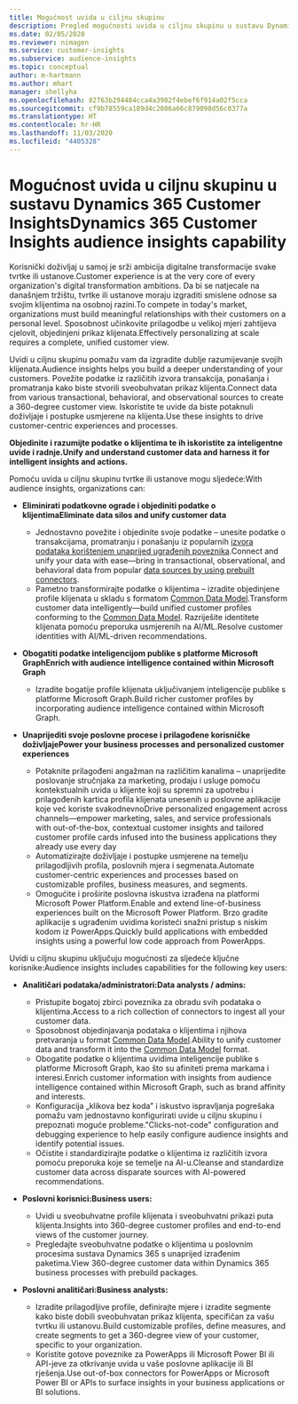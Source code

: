 ```yaml
---
title: Mogućnost uvida u ciljnu skupinu
description: Pregled mogućnosti uvida u ciljnu skupinu u sustavu Dynamics 365 Customer Insights.
ms.date: 02/05/2020
ms.reviewer: nimagen
ms.service: customer-insights
ms.subservice: audience-insights
ms.topic: conceptual
author: m-hartmann
ms.author: mhart
manager: shellyha
ms.openlocfilehash: 82763b294484cca4a3982f4ebef6f914a02f5cca
ms.sourcegitcommit: cf9b78559ca189d4c2086a66c879098d56c0377a
ms.translationtype: HT
ms.contentlocale: hr-HR
ms.lasthandoff: 11/03/2020
ms.locfileid: "4405328"
---
```

# <a name="dynamics-365-customer-insights-audience-insights-capability"></a><span data-ttu-id="f9e37-103">Mogućnost uvida u ciljnu skupinu u sustavu Dynamics 365 Customer Insights</span><span class="sxs-lookup"><span data-stu-id="f9e37-103">Dynamics 365 Customer Insights audience insights capability</span></span>

<span data-ttu-id="f9e37-104">Korisnički doživljaj u samoj je srži ambicija digitalne transformacije svake tvrtke ili ustanove.</span><span class="sxs-lookup"><span data-stu-id="f9e37-104">Customer experience is at the very core of every organization's digital transformation ambitions.</span></span> <span data-ttu-id="f9e37-105">Da bi se natjecale na današnjem tržištu, tvrtke ili ustanove moraju izgraditi smislene odnose sa svojim klijentima na osobnoj razini.</span><span class="sxs-lookup"><span data-stu-id="f9e37-105">To compete in today's market, organizations must build meaningful relationships with their customers on a personal level.</span></span> <span data-ttu-id="f9e37-106">Sposobnost učinkovite prilagodbe u velikoj mjeri zahtijeva cjelovit, objedinjeni prikaz klijenata.</span><span class="sxs-lookup"><span data-stu-id="f9e37-106">Effectively personalizing at scale requires a complete, unified customer view.</span></span>

<span data-ttu-id="f9e37-107">Uvidi u ciljnu skupinu pomažu vam da izgradite dublje razumijevanje svojih klijenata.</span><span class="sxs-lookup"><span data-stu-id="f9e37-107">Audience insights helps you build a deeper understanding of your customers.</span></span> <span data-ttu-id="f9e37-108">Povežite podatke iz različitih izvora transakcija, ponašanja i promatranja kako biste stvorili sveobuhvatan prikaz klijenta.</span><span class="sxs-lookup"><span data-stu-id="f9e37-108">Connect data from various transactional, behavioral, and observational sources to create a 360-degree customer view.</span></span> <span data-ttu-id="f9e37-109">Iskoristite te uvide da biste potaknuli doživljaje i postupke usmjerene na klijenta.</span><span class="sxs-lookup"><span data-stu-id="f9e37-109">Use these insights to drive customer-centric experiences and processes.</span></span>

<span data-ttu-id="f9e37-110">**Objedinite i razumijte podatke o klijentima te ih iskoristite za inteligentne uvide i radnje.**</span><span class="sxs-lookup"><span data-stu-id="f9e37-110">**Unify and understand customer data and harness it for intelligent insights and actions.**</span></span>

<span data-ttu-id="f9e37-111">Pomoću uvida u ciljnu skupinu tvrtke ili ustanove mogu sljedeće:</span><span class="sxs-lookup"><span data-stu-id="f9e37-111">With audience insights, organizations can:</span></span>  

- <span data-ttu-id="f9e37-112">**Eliminirati podatkovne ograde i objediniti podatke o klijentima**</span><span class="sxs-lookup"><span data-stu-id="f9e37-112">**Eliminate data silos and unify customer data**</span></span>

  - <span data-ttu-id="f9e37-113">Jednostavno povežite i objedinite svoje podatke – unesite podatke o transakcijama, promatranju i ponašanju iz popularnih [izvora podataka korištenjem unaprijed ugrađenih poveznika](data-sources.md).</span><span class="sxs-lookup"><span data-stu-id="f9e37-113">Connect and unify your data with ease—bring in transactional, observational, and behavioral data from popular [data sources by using prebuilt connectors](data-sources.md).</span></span>
  - <span data-ttu-id="f9e37-114">Pametno transformirajte podatke o klijentima – izradite objedinjene profile klijenata u skladu s formatom [Common Data Model](https://docs.microsoft.com/common-data-model/).</span><span class="sxs-lookup"><span data-stu-id="f9e37-114">Transform customer data intelligently—build unified customer profiles conforming to the [Common Data Model](https://docs.microsoft.com/common-data-model/).</span></span> <span data-ttu-id="f9e37-115">Razriješite identitete klijenata pomoću preporuka usmjerenih na AI/ML.</span><span class="sxs-lookup"><span data-stu-id="f9e37-115">Resolve customer identities with AI/ML-driven recommendations.</span></span>

- <span data-ttu-id="f9e37-116">**Obogatiti podatke inteligencijom publike s platforme Microsoft Graph**</span><span class="sxs-lookup"><span data-stu-id="f9e37-116">**Enrich with audience intelligence contained within Microsoft Graph**</span></span>

  - <span data-ttu-id="f9e37-117">Izradite bogatije profile klijenata uključivanjem inteligencije publike s platforme Microsoft Graph.</span><span class="sxs-lookup"><span data-stu-id="f9e37-117">Build richer customer profiles by incorporating audience intelligence contained within Microsoft Graph.</span></span>  

- <span data-ttu-id="f9e37-118">**Unaprijediti svoje poslovne procese i prilagođene korisničke doživljaje**</span><span class="sxs-lookup"><span data-stu-id="f9e37-118">**Power your business processes and personalized customer experiences**</span></span>

  - <span data-ttu-id="f9e37-119">Potaknite prilagođeni angažman na različitim kanalima – unaprijedite poslovanje stručnjaka za marketing, prodaju i usluge pomoću kontekstualnih uvida u klijente koji su spremni za upotrebu i prilagođenih kartica profila klijenata unesenih u poslovne aplikacije koje već koriste svakodnevno</span><span class="sxs-lookup"><span data-stu-id="f9e37-119">Drive personalized engagement across channels—empower marketing, sales, and service professionals with out-of-the-box, contextual customer insights and tailored customer profile cards infused into the business applications they already use every day</span></span>
  - <span data-ttu-id="f9e37-120">Automatizirajte doživljaje i postupke usmjerene na temelju prilagodljivih profila, poslovnih mjera i segmenata.</span><span class="sxs-lookup"><span data-stu-id="f9e37-120">Automate customer-centric experiences and processes based on customizable profiles, business measures, and segments.</span></span>
  - <span data-ttu-id="f9e37-121">Omogućite i proširite poslovna iskustva izrađena na platformi Microsoft Power Platform.</span><span class="sxs-lookup"><span data-stu-id="f9e37-121">Enable and extend line-of-business experiences built on the Microsoft Power Platform.</span></span> <span data-ttu-id="f9e37-122">Brzo gradite aplikacije s ugrađenim uvidima koristeći snažni pristup s niskim kodom iz PowerApps.</span><span class="sxs-lookup"><span data-stu-id="f9e37-122">Quickly build applications with embedded insights using a powerful low code approach from PowerApps.</span></span>  

<span data-ttu-id="f9e37-123">Uvidi u ciljnu skupinu uključuju mogućnosti za sljedeće ključne korisnike:</span><span class="sxs-lookup"><span data-stu-id="f9e37-123">Audience insights includes capabilities for the following key users:</span></span>

- <span data-ttu-id="f9e37-124">**Analitičari podataka/administratori:**</span><span class="sxs-lookup"><span data-stu-id="f9e37-124">**Data analysts / admins:**</span></span>

  - <span data-ttu-id="f9e37-125">Pristupite bogatoj zbirci poveznika za obradu svih podataka o klijentima.</span><span class="sxs-lookup"><span data-stu-id="f9e37-125">Access to a rich collection of connectors to ingest all your customer data.</span></span>
  - <span data-ttu-id="f9e37-126">Sposobnost objedinjavanja podataka o klijentima i njihova pretvaranja u format [Common Data Model](https://docs.microsoft.com/common-data-model/).</span><span class="sxs-lookup"><span data-stu-id="f9e37-126">Ability to unify customer data and transform it into the [Common Data Model](https://docs.microsoft.com/common-data-model/) format.</span></span>
  - <span data-ttu-id="f9e37-127">Obogatite podatke o klijentima uvidima inteligencije publike s platforme Microsoft Graph, kao što su afiniteti prema markama i interesi.</span><span class="sxs-lookup"><span data-stu-id="f9e37-127">Enrich customer information with insights from audience intelligence contained within Microsoft Graph, such as brand affinity and interests.</span></span>
  - <span data-ttu-id="f9e37-128">Konfiguracija „klikova bez koda” i iskustvo ispravljanja pogrešaka pomažu vam jednostavno konfigurirati uvide u ciljnu skupinu i prepoznati moguće probleme.</span><span class="sxs-lookup"><span data-stu-id="f9e37-128">"Clicks-not-code" configuration and debugging experience to help easily configure audience insights and identify potential issues.</span></span>
  - <span data-ttu-id="f9e37-129">Očistite i standardizirajte podatke o klijentima iz različitih izvora pomoću preporuka koje se temelje na AI-u.</span><span class="sxs-lookup"><span data-stu-id="f9e37-129">Cleanse and standardize customer data across disparate sources with AI-powered recommendations.</span></span>  

- <span data-ttu-id="f9e37-130">**Poslovni korisnici:**</span><span class="sxs-lookup"><span data-stu-id="f9e37-130">**Business users:**</span></span>

  - <span data-ttu-id="f9e37-131">Uvidi u sveobuhvatne profile klijenata i sveobuhvatni prikazi puta klijenta.</span><span class="sxs-lookup"><span data-stu-id="f9e37-131">Insights into 360-degree customer profiles and end-to-end views of the customer journey.</span></span>
  - <span data-ttu-id="f9e37-132">Pregledajte sveobuhvatne podatke o klijentima u poslovnim procesima sustava Dynamics 365 s unaprijed izrađenim paketima.</span><span class="sxs-lookup"><span data-stu-id="f9e37-132">View 360-degree customer data within Dynamics 365 business processes with prebuild packages.</span></span>

- <span data-ttu-id="f9e37-133">**Poslovni analitičari:**</span><span class="sxs-lookup"><span data-stu-id="f9e37-133">**Business analysts:**</span></span>

  - <span data-ttu-id="f9e37-134">Izradite prilagodljive profile, definirajte mjere i izradite segmente kako biste dobili sveobuhvatan prikaz klijenta, specifičan za vašu tvrtku ili ustanovu.</span><span class="sxs-lookup"><span data-stu-id="f9e37-134">Build customizable profiles, define measures, and create segments to get a 360-degree view of your customer, specific to your organization.</span></span>  
  - <span data-ttu-id="f9e37-135">Koristite gotove poveznike za PowerApps ili Microsoft Power BI ili API-jeve za otkrivanje uvida u vaše poslovne aplikacije ili BI rješenja.</span><span class="sxs-lookup"><span data-stu-id="f9e37-135">Use out-of-box connectors for PowerApps or Microsoft Power BI or APIs to surface insights in your business applications or BI solutions.</span></span>  
